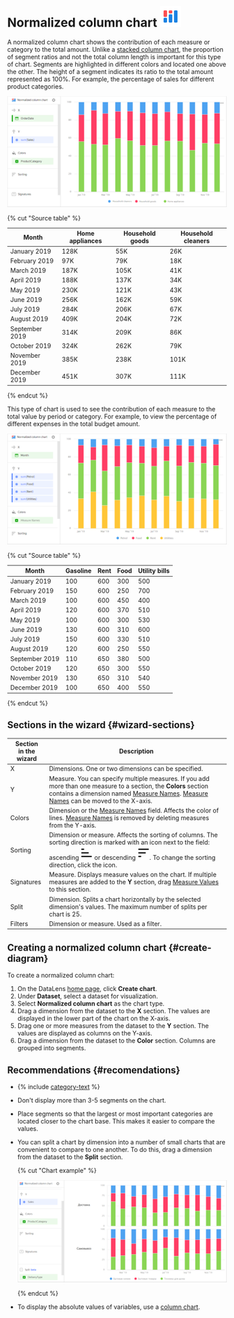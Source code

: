 # Normalized column chart ![](../_assets/datalens/normalized-column.svg)

A normalized column chart shows the contribution of each measure or category to the total amount. Unlike a [stacked column chart](column-chart.md#stacked), the proportion of segment ratios and not the total column length is important for this type of chart. Segments are highlighted in different colors and located one above the other. The height of a segment indicates its ratio to the total amount represented as 100%. For example, the percentage of sales for different product categories.

![normalized-bar-chart-category](../_assets/datalens/visualization-ref/normalized-bar-chart/normalized-bar-chart-categoty.png)

{% cut "Source table" %}

| Month | Home appliances | Household goods | Household cleaners |
----- | ---------| ---------- | ----------
| January 2019 | 128K | 55K | 26K |
| February 2019 | 97K | 79K | 18K |
| March 2019 | 187K | 105K | 41K |
| April 2019 | 188K | 137K | 34K |
| May 2019 | 230K | 121K | 43K |
| June 2019 | 256K | 162K | 59K |
| July 2019 | 284K | 206K | 67K |
| August 2019 | 409K | 204K | 72K |
| September 2019 | 314K | 209K | 86K |
| October 2019 | 324K | 262K | 79K |
| November 2019 | 385K | 238K | 101K |
| December 2019 | 451K | 307K | 111K |

{% endcut %}

This type of chart is used to see the contribution of each measure to the total value by period or category. For example, to view the percentage of different expenses in the total budget amount.

![normalized-bar-chart](../_assets/datalens/visualization-ref/normalized-bar-chart/normalized-bar-chart.png)

{% cut "Source table" %}

| Month | Gasoline | Rent | Food | Utility bills |
----- | ---------| ---------- | ---------- | ----------
| January 2019 | 100 | 600 | 300 | 500 |
| February 2019 | 150 | 600 | 250 | 700 |
| March 2019 | 100 | 600 | 450 | 400 |
| April 2019 | 120 | 600 | 370 | 510 |
| May 2019 | 100 | 600 | 300 | 530 |
| June 2019 | 130 | 600 | 310 | 600 |
| July 2019 | 150 | 600 | 330 | 510 |
| August 2019 | 120 | 600 | 250 | 550 |
| September 2019 | 110 | 650 | 380 | 500 |
| October 2019 | 120 | 650 | 300 | 550 |
| November 2019 | 130 | 650 | 310 | 540 |
| December 2019 | 100 | 650 | 400 | 550 |

{% endcut %}

## Sections in the wizard {#wizard-sections}

| Section<br/> in the wizard | Description |
----- | ----
| X | Dimensions. One or two dimensions can be specified. |
| Y | Measure. You can specify multiple measures. If you add more than one measure to a section, the **Colors** section contains a dimension named [Measure Names](../concepts/chart/measure-values.md). [Measure Names](../concepts/chart/measure-values.md) can be moved to the X-axis. |
| Colors | Dimension or the [Measure Names](../concepts/chart/measure-values.md) field. Affects the color of lines. [Measure Names](../concepts/chart/measure-values.md) is removed by deleting measures from the Y-axis. |
| Sorting | Dimension or measure. Affects the sorting of columns. The sorting direction is marked with an icon next to the field: ascending ![image](../_assets/datalens/sort_asc.svg) or descending ![image](../_assets/datalens/sort_desc.svg). To change the sorting direction, click the icon. |
| Signatures | Measure. Displays measure values on the chart. If multiple measures are added to the **Y** section, drag [Measure Values](../concepts/chart/measure-values.md) to this section. |
| Split | Dimension. Splits a chart horizontally by the selected dimension's values. The maximum number of splits per chart is 25. |
| Filters | Dimension or measure. Used as a filter. |

## Creating a normalized column chart {#create-diagram}

To create a normalized column chart:

1. On the DataLens [home page](https://datalens.yandex.com), click **Create chart**.
1. Under **Dataset**, select a dataset for visualization.
1. Select **Normalized column chart** as the chart type.
1. Drag a dimension from the dataset to the **X** section. The values are displayed in the lower part of the chart on the X-axis.
1. Drag one or more measures from the dataset to the **Y** section. The values are displayed as columns on the Y-axis.
1. Drag a dimension from the dataset to the **Color** section. Columns are grouped into segments.

## Recommendations {#recomendations}

* {% include [category-text](../_includes/datalens/datalens-category-text.md) %}
* Don't display more than 3-5 segments on the chart.
* Place segments so that the largest or most important categories are located closer to the chart base. This makes it easier to compare the values.
* You can split a chart by dimension into a number of small charts that are convenient to compare to one another. To do this, drag a dimension from the dataset to the **Split** section.

  {% cut "Chart example" %}

  ![normalized-bar-chart-split](../_assets/datalens/visualization-ref/normalized-bar-chart/normalized-bar-chart-split.png)

  {% endcut %}

* To display the absolute values of variables, use a [column chart](column-chart.md).
